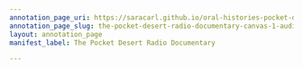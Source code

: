 ```yaml
---
annotation_page_uri: https://saracarl.github.io/oral-histories-pocket-desert/annotations/the-pocket-desert-radio-documentary-canvas-1-audience--response-to-hyman-and-o-connor.json
annotation_page_slug: the-pocket-desert-radio-documentary-canvas-1-audience--response-to-hyman-and-o-connor
layout: annotation_page
manifest_label: The Pocket Desert Radio Documentary

---
```

